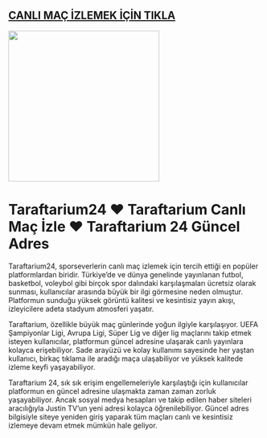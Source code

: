 ## <a href="https://www.fnbsnjy.com/">CANLI MAÇ İZLEMEK İÇİN TIKLA</a>

<a href="https://www.fnbsnjy.com/"><img src="https://i.ibb.co/KcQNy8ZZ/AIZLE.png" style="height:300px;"></a>

# Taraftarium24 ❤️ Taraftarium Canlı Maç İzle ❤️ Taraftarium 24 Güncel Adres

Taraftarium24, sporseverlerin canlı maç izlemek için tercih ettiği en popüler platformlardan biridir. Türkiye’de ve dünya genelinde yayınlanan futbol, basketbol, voleybol gibi birçok spor dalındaki karşılaşmaları ücretsiz olarak sunması, kullanıcılar arasında büyük bir ilgi görmesine neden olmuştur. Platformun sunduğu yüksek görüntü kalitesi ve kesintisiz yayın akışı, izleyicilere adeta stadyum atmosferi yaşatır.

Taraftarium, özellikle büyük maç günlerinde yoğun ilgiyle karşılaşıyor. UEFA Şampiyonlar Ligi, Avrupa Ligi, Süper Lig ve diğer lig maçlarını takip etmek isteyen kullanıcılar, platformun güncel adresine ulaşarak canlı yayınlara kolayca erişebiliyor. Sade arayüzü ve kolay kullanımı sayesinde her yaştan kullanıcı, birkaç tıklama ile aradığı maça ulaşabiliyor ve yüksek kalitede izleme keyfi yaşayabiliyor.

Taraftarium 24, sık sık erişim engellemeleriyle karşılaştığı için kullanıcılar platformun en güncel adresine ulaşmakta zaman zaman zorluk yaşayabiliyor. Ancak sosyal medya hesapları ve takip edilen haber siteleri aracılığıyla Justin TV’un yeni adresi kolayca öğrenilebiliyor. Güncel adres bilgisiyle siteye yeniden giriş yaparak tüm maçları canlı ve kesintisiz izlemeye devam etmek mümkün hale geliyor.

